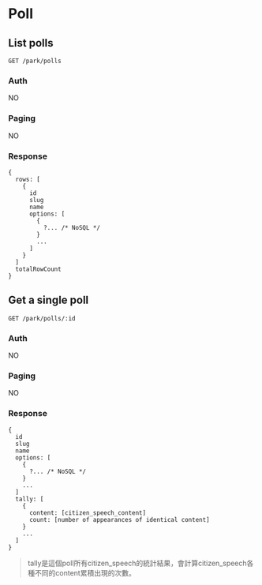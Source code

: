 # Poll

## List polls
```
GET /park/polls
```

### Auth
NO

### Paging
NO

### Response
```
{
  rows: [
    {
      id
      slug
      name
      options: [
        {
          ?... /* NoSQL */
        }
        ...
      ]
    }
  ]
  totalRowCount
}
```

## Get a single poll
```
GET /park/polls/:id
```

### Auth
NO

### Paging
NO

### Response
```
{
  id
  slug
  name
  options: [
    {
      ?... /* NoSQL */
    }
    ...
  ]
  tally: [
    {
      content: [citizen_speech_content]
      count: [number of appearances of identical content]
    }
    ...
  ]
}
```
> tally是這個poll所有citizen_speech的統計結果，會計算citizen_speech各種不同的content累積出現的次數。
